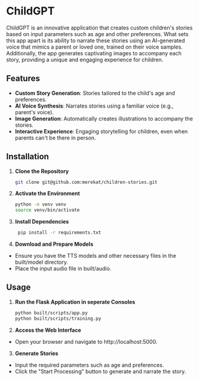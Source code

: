 # ChildGPT

ChildGPT is an innovative application that creates custom children's stories based on input parameters such as age and other preferences. What sets this app apart is its ability to narrate these stories using an AI-generated voice that mimics a parent or loved one, trained on their voice samples. Additionally, the app generates captivating images to accompany each story, providing a unique and engaging experience for children.

## Features

- **Custom Story Generation**: Stories tailored to the child's age and preferences.
- **AI Voice Synthesis**: Narrates stories using a familiar voice (e.g., parent's voice).
- **Image Generation**: Automatically creates illustrations to accompany the stories.
- **Interactive Experience**: Engaging storytelling for children, even when parents can't be there in person.

## Installation

1. **Clone the Repository**

   ```bash
   git clone git@github.com:merekat/children-stories.git
2. **Activate the Environment**

   ```bash
   python -m venv venv
   source venv/bin/activate
3. **Install Dependencies**

   ```bash
    pip install -r requirements.txt

4. **Download and Prepare Models**
*   Ensure you have the TTS models and other necessary files in the built/model directory.
*   Place the input audio file in built/audio.

## Usage

1. **Run the Flask Application in seperate Consoles**
   ```bash
   python built/scripts/app.py  
   python built/scripts/training.py
2. **Access the Web Interface**

*   Open your browser and navigate to http://localhost:5000.

3. **Generate Stories**

*   Input the required parameters such as age and preferences.
*   Click the "Start Processing" button to generate and narrate the story.
